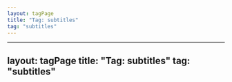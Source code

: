 ```yaml
---
layout: tagPage
title: "Tag: subtitles"
tag: "subtitles"
---
```

---
layout: tagPage
title: "Tag: subtitles"
tag: "subtitles"
---
